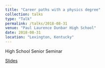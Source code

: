 ```yaml
---
title: "Career paths with a physics degree"
collection: talks
type: "Talk"
permalink: /talks/2018-08-31
venue: "Paul Laurence Dunbar High School"
date: 2018-08-31
location: "Lexington, Kentucky"
---
```


High School Senior Seminar

[Slides](https://jdosbo.github.io/files/MSTC_seminar.pdf) 
